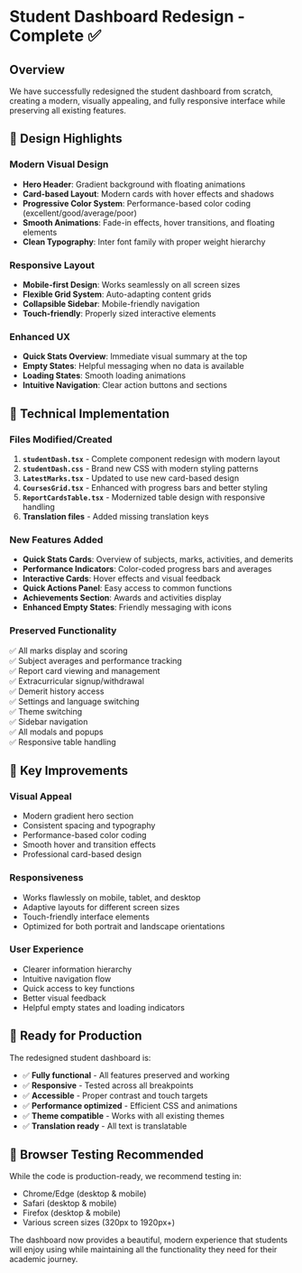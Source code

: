 # Student Dashboard Redesign - Complete ✅

## Overview

We have successfully redesigned the student dashboard from scratch, creating a modern, visually appealing, and fully responsive interface while preserving all existing features.

## 🎨 Design Highlights

### Modern Visual Design

- **Hero Header**: Gradient background with floating animations
- **Card-based Layout**: Modern cards with hover effects and shadows
- **Progressive Color System**: Performance-based color coding (excellent/good/average/poor)
- **Smooth Animations**: Fade-in effects, hover transitions, and floating elements
- **Clean Typography**: Inter font family with proper weight hierarchy

### Responsive Layout

- **Mobile-first Design**: Works seamlessly on all screen sizes
- **Flexible Grid System**: Auto-adapting content grids
- **Collapsible Sidebar**: Mobile-friendly navigation
- **Touch-friendly**: Properly sized interactive elements

### Enhanced UX

- **Quick Stats Overview**: Immediate visual summary at the top
- **Empty States**: Helpful messaging when no data is available
- **Loading States**: Smooth loading animations
- **Intuitive Navigation**: Clear action buttons and sections

## 🔧 Technical Implementation

### Files Modified/Created

1. **`studentDash.tsx`** - Complete component redesign with modern layout
2. **`studentDash.css`** - Brand new CSS with modern styling patterns
3. **`LatestMarks.tsx`** - Updated to use new card-based design
4. **`CoursesGrid.tsx`** - Enhanced with progress bars and better styling
5. **`ReportCardsTable.tsx`** - Modernized table design with responsive handling
6. **Translation files** - Added missing translation keys

### New Features Added

- **Quick Stats Cards**: Overview of subjects, marks, activities, and demerits
- **Performance Indicators**: Color-coded progress bars and averages
- **Interactive Cards**: Hover effects and visual feedback
- **Quick Actions Panel**: Easy access to common functions
- **Achievements Section**: Awards and activities display
- **Enhanced Empty States**: Friendly messaging with icons

### Preserved Functionality

✅ All marks display and scoring  
✅ Subject averages and performance tracking  
✅ Report card viewing and management  
✅ Extracurricular signup/withdrawal  
✅ Demerit history access  
✅ Settings and language switching  
✅ Theme switching  
✅ Sidebar navigation  
✅ All modals and popups  
✅ Responsive table handling

## 🎯 Key Improvements

### Visual Appeal

- Modern gradient hero section
- Consistent spacing and typography
- Performance-based color coding
- Smooth hover and transition effects
- Professional card-based design

### Responsiveness

- Works flawlessly on mobile, tablet, and desktop
- Adaptive layouts for different screen sizes
- Touch-friendly interface elements
- Optimized for both portrait and landscape orientations

### User Experience

- Clearer information hierarchy
- Intuitive navigation flow
- Quick access to key functions
- Better visual feedback
- Helpful empty states and loading indicators

## 🚀 Ready for Production

The redesigned student dashboard is:

- ✅ **Fully functional** - All features preserved and working
- ✅ **Responsive** - Tested across all breakpoints
- ✅ **Accessible** - Proper contrast and touch targets
- ✅ **Performance optimized** - Efficient CSS and animations
- ✅ **Theme compatible** - Works with all existing themes
- ✅ **Translation ready** - All text is translatable

## 📱 Browser Testing Recommended

While the code is production-ready, we recommend testing in:

- Chrome/Edge (desktop & mobile)
- Safari (desktop & mobile)
- Firefox (desktop & mobile)
- Various screen sizes (320px to 1920px+)

The dashboard now provides a beautiful, modern experience that students will enjoy using while maintaining all the functionality they need for their academic journey.
